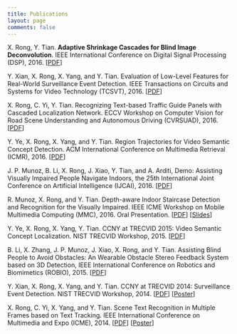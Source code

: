 ```yaml
---
title: Publications
layout: page
comments: false
---
```


X. Rong, Y. Tian. **Adaptive Shrinkage Cascades for Blind Image Deconvolution**. IEEE International Conference on Digital Signal Processing (DSP), 2016.
[[PDF](/publications/pdf/DSP16.pdf)]

Y. Xian, X. Rong, X. Yang, and Y. Tian. Evaluation of Low-Level Features for Real-World Surveillance Event Detection. IEEE Transactions on Circuits and Systems for Video Technology (TCSVT), 2016.
[[PDF](/publications/pdf/TCSVT16.pdf)]

X. Rong, C. Yi, Y. Tian. Recognizing Text-based Traffic Guide Panels with Cascaded Localization Network. ECCV Workshop on Computer Vision for Road Scene Understanding and Autonomous Driving (CVRSUAD), 2016.
[[PDF](/publications/pdf/CVRSUAD16.pdf)]

Y. Ye, X. Rong, X. Yang, and Y. Tian. Region Trajectories for Video Semantic Concept Detection. ACM International Conference on Multimedia Retrieval (ICMR), 2016.
[[PDF](/publications/pdf/ICMR16.pdf)]

J. P. Munoz, B. Li, X. Rong, J. Xiao, Y. Tian, and A. Arditi, Demo: Assisting Visually Impaired People Navigate Indoors, the 25th International Joint Conference on Artificial Intelligence (IJCAI), 2016.
[[PDF](/publications/pdf/IJCAI_DEMO16.pdf)]

R. Munoz, X. Rong, and Y. Tian. Depth-aware Indoor Staircase Detection and Recognition for the Visually Impaired. IEEE ICME Workshop on Mobile Multimedia Computing (MMC), 2016\. Oral Presentation.
[[PDF](/publications/pdf/MMC16.pdf)]
[[Slides](/publications/pdf/MMC16_Poster.pdf)]

Y. Ye, X. Rong, X. Yang, Y. Tian. CCNY at TRECVID 2015: Video Semantic Concept Localization. NIST TRECVID Workshop, 2015.
[[PDF](/publications/pdf/TRECVID15_LOC.pdf)]

B. Li, X. Zhang, J. P. Munoz, J. Xiao, X. Rong, and Y. Tian. Assisting Blind People to Avoid Obstacles: An Wearable Obstacle Stereo Feedback System based on 3D Detection, IEEE International Conference on Robotics and Biomimetics (ROBIO), 2015.
[[PDF](/publications/pdf/ROBIO15.pdf)]

Y. Xian, X. Rong, X. Yang, and Y. Tian. CCNY at TRECVID 2014: Surveillance Event Detection. NIST TRECVID Workshop, 2014.
[[PDF](/publications/pdf/TRECVID14_SED.pdf)]
[[Poster](/publications/pdf/TRECVID14_SED_Poster.pdf)]

X. Rong, C. Yi, X. Yang, and Y. Tian. Scene Text Recognition in Multiple Frames based on Text Tracking. IEEE International Conference on Multimedia and Expo (ICME), 2014.
[[PDF](/publications/pdf/ICME14.pdf)]
[[Poster](/publications/pdf/ICME14_Poster.pdf)]
